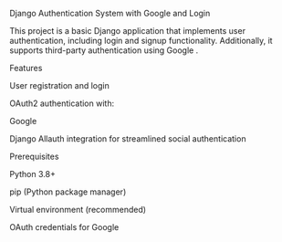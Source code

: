 Django Authentication System with Google and Login

This project is a basic Django application that implements user authentication, including login and signup functionality. Additionally, it supports third-party authentication using Google .

Features

User registration and login

OAuth2 authentication with:

Google



Django Allauth integration for streamlined social authentication

Prerequisites

Python 3.8+

pip (Python package manager)

Virtual environment (recommended)

OAuth credentials for Google 
